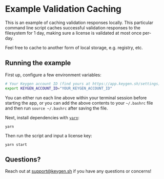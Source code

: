 # Example Validation Caching
This is an example of caching validation responses locally. This particular
command line script caches successful validation responses to the filesystem
for 1 day, making sure a license is validated at most once per-day.

Feel free to cache to another form of local storage, e.g. registry, etc.

## Running the example

First up, configure a few environment variables:
```bash
# Your Keygen account ID (find yours at https://app.keygen.sh/settings)
export KEYGEN_ACCOUNT_ID="YOUR_KEYGEN_ACCOUNT_ID"
```

You can either run each line above within your terminal session before
starting the app, or you can add the above contents to your `~/.bashrc`
file and then run `source ~/.bashrc` after saving the file.

Next, install dependencies with [`yarn`](https://yarnpkg.comg):
```
yarn
```

Then run the script and input a license key:
```
yarn start
```

## Questions?

Reach out at [support@keygen.sh](mailto:support@keygen.sh) if you have any
questions or concerns!
